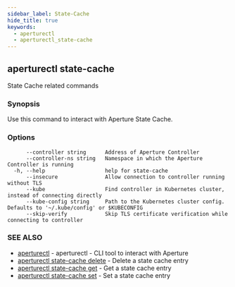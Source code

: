 ```yaml
---
sidebar_label: State-Cache
hide_title: true
keywords:
  - aperturectl
  - aperturectl_state-cache
---
```


<!-- markdownlint-disable -->

## aperturectl state-cache

State Cache related commands

### Synopsis

Use this command to interact with Aperture State Cache.

### Options

```
      --controller string      Address of Aperture Controller
      --controller-ns string   Namespace in which the Aperture Controller is running
  -h, --help                   help for state-cache
      --insecure               Allow connection to controller running without TLS
      --kube                   Find controller in Kubernetes cluster, instead of connecting directly
      --kube-config string     Path to the Kubernetes cluster config. Defaults to '~/.kube/config' or $KUBECONFIG
      --skip-verify            Skip TLS certificate verification while connecting to controller
```

### SEE ALSO

- [aperturectl](/reference/aperture-cli/aperturectl/aperturectl.md) - aperturectl - CLI tool to interact with Aperture
- [aperturectl state-cache delete](/reference/aperture-cli/aperturectl/state-cache/delete/delete.md) - Delete a state cache entry
- [aperturectl state-cache get](/reference/aperture-cli/aperturectl/state-cache/get/get.md) - Get a state cache entry
- [aperturectl state-cache set](/reference/aperture-cli/aperturectl/state-cache/set/set.md) - Set a state cache entry
